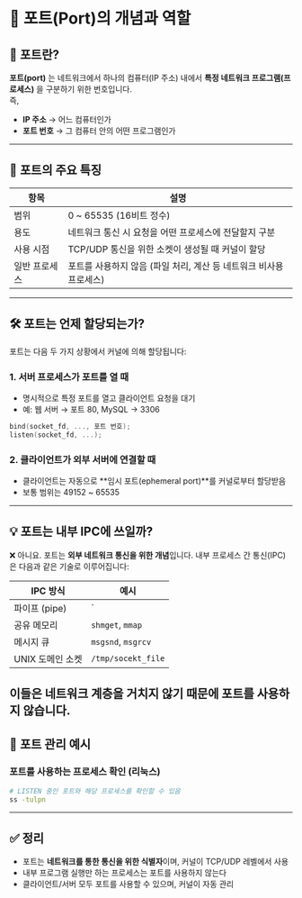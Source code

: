 # 🔌 포트(Port)의 개념과 역할

## 📌 포트란?

**포트(port)** 는 네트워크에서 하나의 컴퓨터(IP 주소) 내에서 **특정 네트워크 프로그램(프로세스)** 을 구분하기 위한 번호입니다.  
즉,

- **IP 주소** → 어느 컴퓨터인가
- **포트 번호** → 그 컴퓨터 안의 어떤 프로그램인가

---

## 🧠 포트의 주요 특징

| 항목 | 설명 |
|------|------|
| 범위 | 0 ~ 65535 (16비트 정수) |
| 용도 | 네트워크 통신 시 요청을 어떤 프로세스에 전달할지 구분 |
| 사용 시점 | TCP/UDP 통신을 위한 소켓이 생성될 때 커널이 할당 |
| 일반 프로세스 | 포트를 사용하지 않음 (파일 처리, 계산 등 네트워크 비사용 프로세스) |

---

## 🛠️ 포트는 언제 할당되는가?

포트는 다음 두 가지 상황에서 커널에 의해 할당됩니다:

### 1. **서버 프로세스가 포트를 열 때**
 - 명시적으로 특정 포트를 열고 클라이언트 요청을 대기
 - 예: 웹 서버 → 포트 80, MySQL → 3306
```c
bind(socket_fd, ..., 포트 번호);
listen(socket_fd, ...);
```

### 2. **클라이언트가 외부 서버에 연결할 때**
 - 클라이언트는 자동으로 **임시 포트(ephemeral port)**를 커널로부터 할당받음
 - 보통 범위는 49152 ~ 65535
---

## 💡 포트는 내부 IPC에 쓰일까?

❌ 아니요. 포트는 **외부 네트워크 통신을 위한 개념**입니다.
내부 프로세스 간 통신(IPC)은 다음과 같은 기술로 이루어집니다:

|IPC 방식 | 예시 |
|--------|-----|
|파이프 (pipe)	|`|
|공유 메모리	|<code>shmget</code>, <code>mmap</code>|
|메시지 큐	|<code>msgsnd</code>, <code>msgrcv</code>|
|UNIX 도메인 소켓	|<code>/tmp/socekt_file</code>|
이들은 네트워크 계층을 거치지 않기 때문에 포트를 사용하지 않습니다.
---

## 🔎 포트 관리 예시
### 포트를 사용하는 프로세스 확인 (리눅스)
```bash
# LISTEN 중인 포트와 해당 프로세스를 확인할 수 있음
ss -tulpn
```

---

## ✅ 정리
 - 포트는 **네트워크를 통한 통신을 위한 식별자**이며, 커널이 TCP/UDP 레벨에서 사용
 - 내부 프로그램 실행만 하는 프로세스는 포트를 사용하지 않는다
 - 클라이언트/서버 모두 포트를 사용할 수 있으며, 커널이 자동 관리
